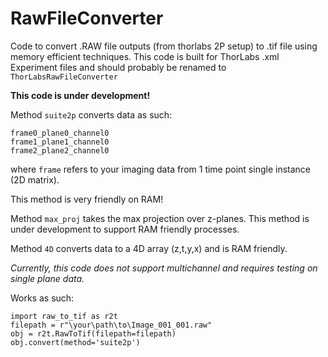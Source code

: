 # RawFileConverter

Code to convert .RAW file outputs (from thorlabs 2P setup) to .tif file using memory efficient techniques. This code is built for ThorLabs .xml Experiment files and should probably be renamed to `ThorLabsRawFileConverter` 

**This code is under development!**

Method `suite2p` converts data as such:

    frame0_plane0_channel0
    frame1_plane1_channel0
    frame2_plane2_channel0

where `frame` refers to your imaging data from 1 time point single instance (2D matrix).

This method is very friendly on RAM!

Method `max_proj` takes the max projection over z-planes. This method is under development to support RAM friendly processes.

Method `4D` converts data to a 4D array (z,t,y,x) and is RAM friendly.

*Currently, this code does not support multichannel and requires testing on single plane data.*

Works as such:

    import raw_to_tif as r2t
    filepath = r"\your\path\to\Image_001_001.raw"
    obj = r2t.RawToTif(filepath=filepath)
    obj.convert(method='suite2p')
